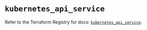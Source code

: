 # `kubernetes_api_service`

Refer to the Terraform Registry for docs: [`kubernetes_api_service`](https://registry.terraform.io/providers/hashicorp/kubernetes/2.38.0/docs/resources/api_service).
